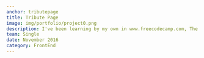 ```yaml
---
anchor: tributepage
title: Tribute Page
image: img/portfolio/project0.png
description: I've been learning by my own in www.freecodecamp.com, The live demo and source code can be found <a href="http://codepen.io/davidsanchez96/pen/GNmWxE">here</a>, Using Bootstrap framework.
team: Single
date: November 2016
category: FrontEnd
---
```

